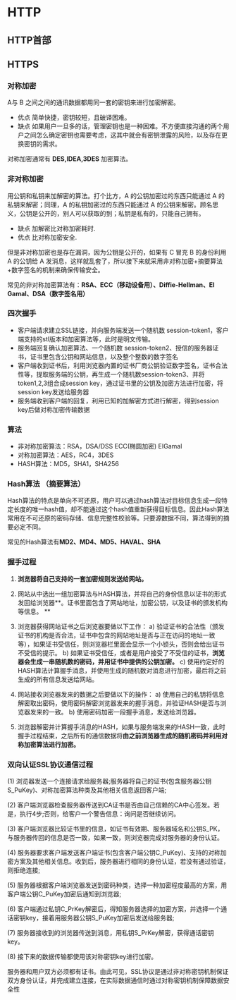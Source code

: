 # HTTP

## HTTP首部





## HTTPS

### 对称加密

A与 B 之间之间的通讯数据都用同一套的密钥来进行加密解密。

- 优点
   简单快捷，密钥较短，且破译困难。
- 缺点
   如果用户一旦多的话，管理密钥也是一种困难。不方便直接沟通的两个用户之间怎么确定密钥也需要考虑，这其中就会有密钥泄露的风险，以及存在更换密钥的需求。

对称加密通常有 **DES,IDEA,3DES** 加密算法。

### 非对称加密

用公钥和私钥来加解密的算法。打个比方，A 的公钥加密过的东西只能通过 A 的私钥来解密；同理，A 的私钥加密过的东西只能通过 A 的公钥来解密。顾名思义，公钥是公开的，别人可以获取的到；私钥是私有的，只能自己拥有。

- 缺点
   加解密比对称加密耗时.
- 优点
   比对称加密安全.

但是非对称加密也是存在漏洞，因为公钥是公开的，如果有 C 冒充 B 的身份利用 A 的公钥给 A 发消息，这样就乱套了，所以接下来就采用非对称加密+摘要算法+数字签名的机制来确保传输安全。

常见的非对称加密算法有：**RSA、ECC（移动设备用）、Diffie-Hellman、El Gamal、DSA（数字签名用）**

### 四次握手

- 客户端请求建立SSL链接，并向服务端发送一个随机数 session-token1，客户端支持的stl版本和加密算法等，此时是明文传输。
- 服务端回复确认加密算法、一个随机数 session-token2、授信的服务器证书，证书里包含公钥和网站信息，以及整个整数的数字签名
- 客户端收到证书后，利用浏览器内置的证书厂商公钥验证数字签名，证书合法性等，提取服务端的公钥，再生成一个随机数session-token3、并将token1,2,3组合成session key，通过证书里的公钥及加密方法进行加密，将session key发送给服务器
- 服务端收到客户端的回复，利用已知的加解密方式进行解密，得到session key后做对称加密传输数据

### 算法

* 非对称加密算法：RSA，DSA/DSS ECC(椭圆加密) EIGamal
* 对称加密算法：AES，RC4，3DES 
* HASH算法：MD5，SHA1，SHA256

### Hash算法 （摘要算法）

Hash算法的特点是单向不可还原，用户可以通过hash算法对目标信息生成一段特定长度的唯一hash值，却不能通过这个hash值重新获得目标信息。因此Hash算法常用在不可还原的密码存储、信息完整性校验等。只要源数据不同，算法得到的摘要必定不同。

常见的Hash算法有**MD2、MD4、MD5、HAVAL、SHA**



### 握手过程

1. **浏览器将自己支持的一套加密规则发送给网站。**

2. 网站从中选出一组加密算法与HASH算法，并将自己的身份信息以证书的形式发回给浏览器**。证书里面包含了网站地址，加密公钥，以及证书的颁发机构等信息。 **
3.  浏览器获得网站证书之后浏览器要做以下工作： 
   a)  验证证书的合法性（颁发证书的机构是否合法，证书中包含的网站地址是否与正在访问的地址一致等），如果证书受信任，则浏览器栏里面会显示一个小锁头，否则会给出证书不受信的提示。 
   b)  如果证书受信任，或者是用户接受了不受信的证书，**浏览器会生成一串随机数的密码，并用证书中提供的公钥加密。** 
   c)  使用约定好的HASH算法计算握手消息，并使用生成的随机数对消息进行加密，最后将之前生成的所有信息发送给网站。 
4. 网站接收浏览器发来的数据之后要做以下的操作：
   a) 使用自己的私钥将信息解密取出密码，使用密码解密浏览器发来的握手消息，并验证HASH是否与浏览器发来的一致。 
   b)  使用密码加密一段握手消息，发送给浏览器。
5. 浏览器解密并计算握手消息的HASH，如果与服务端发来的HASH一致，此时握手过程结束，之后所有的通信数据将**由之前浏览器生成的随机密码并利用对称加密算法进行加密。**

### **双向认证SSL协议通信过程**

(1) 浏览器发送一个连接请求给服务器;服务器将自己的证书(包含服务器公钥S_PuKey)、对称加密算法种类及其他相关信息返回客户端;

(2) 客户端浏览器检查服务器传送到CA证书是否由自己信赖的CA中心签发。若是，执行4步;否则，给客户一个警告信息：询问是否继续访问。

(3) 客户端浏览器比较证书里的信息，如证书有效期、服务器域名和公钥S_PK，与服务器传回的信息是否一致，如果一致，则浏览器完成对服务器的身份认证。

(4) 服务器要求客户端发送客户端证书(包含客户端公钥C_PuKey)、支持的对称加密方案及其他相关信息。收到后，服务器进行相同的身份认证，若没有通过验证，则拒绝连接;

(5) 服务器根据客户端浏览器发送到密码种类，选择一种加密程度最高的方案，用客户端公钥C_PuKey加密后通知到浏览器;

(6) 客户端通过私钥C_PrKey解密后，得知服务器选择的加密方案，并选择一个通话密钥key，接着用服务器公钥S_PuKey加密后发送给服务器;

(7) 服务器接收到的浏览器传送到消息，用私钥S_PrKey解密，获得通话密钥key。

(8) 接下来的数据传输都使用该对称密钥key进行加密。

服务器和用户双方必须都有证书。由此可见，SSL协议是通过非对称密钥机制保证双方身份认证，并完成建立连接，在实际数据通信时通过对称密钥机制保障数据安全性

